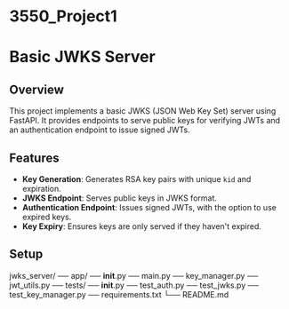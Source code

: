 # 3550_Project1

# Basic JWKS Server

## Overview

This project implements a basic JWKS (JSON Web Key Set) server using FastAPI. It provides endpoints to serve public keys for verifying JWTs and an authentication endpoint to issue signed JWTs.

## Features

- **Key Generation**: Generates RSA key pairs with unique `kid` and expiration.
- **JWKS Endpoint**: Serves public keys in JWKS format.
- **Authentication Endpoint**: Issues signed JWTs, with the option to use expired keys.
- **Key Expiry**: Ensures keys are only served if they haven't expired.

## Setup

jwks_server/
── app/
   ── __init__.py
   ── main.py
   ── key_manager.py
   ── jwt_utils.py
── tests/
   ── __init__.py
   ── test_auth.py
   ── test_jwks.py
   ── test_key_manager.py
── requirements.txt
└── README.md
